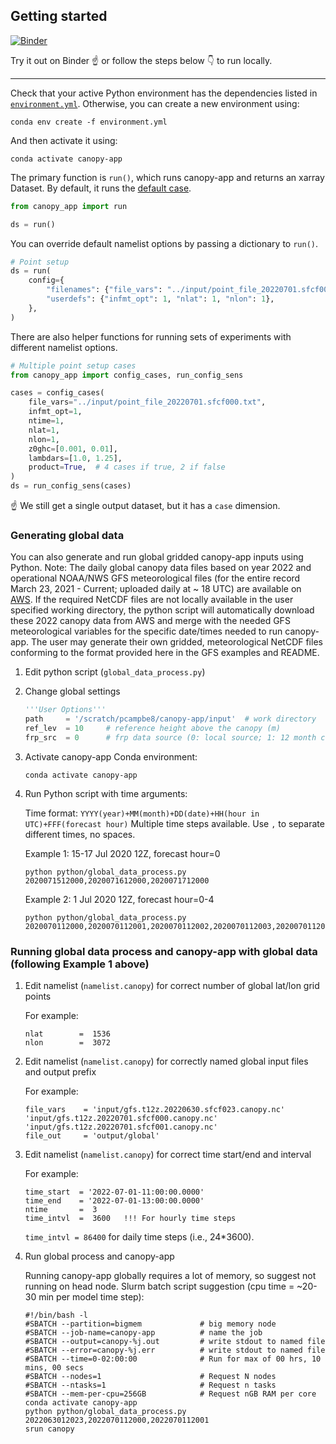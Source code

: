 ## Getting started

[![Binder](https://mybinder.org/badge_logo.svg)](https://mybinder.org/v2/gh/noaa-oar-arl/canopy-app/HEAD?labpath=python%2Fexamples.ipynb)

Try it out on Binder :point_up: or follow the steps below :point_down: to run locally.

---

Check that your active Python environment has the dependencies listed in [`environment.yml`](./environment.yml).
Otherwise, you can create a new environment using:

    conda env create -f environment.yml

And then activate it using:

    conda activate canopy-app

The primary function is `run()`, which runs canopy-app and returns an xarray Dataset.
By default, it runs the [default case](../input/namelist.canopy).
```python
from canopy_app import run

ds = run()
```

You can override default namelist options by passing a dictionary to `run()`.
```python
# Point setup
ds = run(
    config={
        "filenames": {"file_vars": "../input/point_file_20220701.sfcf000.txt"},
        "userdefs": {"infmt_opt": 1, "nlat": 1, "nlon": 1},
    },
)
```

There are also helper functions for running sets of experiments with different namelist options.
```python
# Multiple point setup cases
from canopy_app import config_cases, run_config_sens

cases = config_cases(
    file_vars="../input/point_file_20220701.sfcf000.txt",
    infmt_opt=1,
    ntime=1,
    nlat=1,
    nlon=1,
    z0ghc=[0.001, 0.01],
    lambdars=[1.0, 1.25],
    product=True,  # 4 cases if true, 2 if false
)
ds = run_config_sens(cases)
```
:point_up: We still get a single output dataset, but it has a `case` dimension.

### Generating global data

You can also generate and run global gridded canopy-app inputs using Python.  Note: The daily global canopy data files based on year 2022 and operational NOAA/NWS GFS meteorological files (for the entire record March 23, 2021 - Current; uploaded daily at ~ 18 UTC) are available on [AWS](https://noaa-oar-arl-nacc-pds.s3.amazonaws.com/index.html). If the required NetCDF files are not locally available in the user specified working directory, the python script will automatically download these 2022 canopy data from AWS and merge with the needed GFS meteorological variables for the specific date/times needed to run canopy-app. The user may generate their own gridded, meteorological NetCDF files conforming to the format provided here in the GFS examples and README.

1. Edit python script (`global_data_process.py`)

2. Change global settings

   ```python
   '''User Options'''
   path     = '/scratch/pcampbe8/canopy-app/input'  # work directory
   ref_lev  = 10     # reference height above the canopy (m)
   frp_src  = 0      # frp data source (0: local source; 1: 12 month climatology; 2: all ones when ifcanwaf=.FALSE.)
   ```

2. Activate canopy-app Conda environment:

   ```
   conda activate canopy-app
   ```

3. Run Python script with time arguments:

   Time format: `YYYY(year)+MM(month)+DD(date)+HH(hour in UTC)+FFF(forecast hour)` Multiple time steps available. Use `,` to separate different times, no spaces.

   Example 1: 15-17 Jul 2020 12Z, forecast hour=0

   ```
   python python/global_data_process.py 2020071512000,2020071612000,2020071712000
   ```

   Example 2: 1 Jul 2020 12Z, forecast hour=0-4

   ```
   python python/global_data_process.py 2020070112000,2020070112001,2020070112002,2020070112003,2020070112004
   ```
### Running global data process and canopy-app with global data (following Example 1 above)

1. Edit namelist (`namelist.canopy`) for correct number of global lat/lon grid points

   For example:
   ```
   nlat        =  1536
   nlon        =  3072
   ```

2. Edit namelist (`namelist.canopy`) for correctly named global input files and output prefix

   For example:
   ```
   file_vars    = 'input/gfs.t12z.20220630.sfcf023.canopy.nc' 'input/gfs.t12z.20220701.sfcf000.canopy.nc' 'input/gfs.t12z.20220701.sfcf001.canopy.nc'
   file_out     = 'output/global'
   ```

3. Edit namelist (`namelist.canopy`) for correct time start/end and interval

   For example:
   ```
   time_start  = '2022-07-01-11:00:00.0000'
   time_end    = '2022-07-01-13:00:00.0000'
   ntime       =  3
   time_intvl  =  3600   !!! For hourly time steps
   ```
   `time_intvl = 86400` for daily time steps (i.e., 24*3600).

5. Run global process and canopy-app

   Running canopy-app globally requires a lot of memory, so suggest not running on head node. Slurm batch script suggestion (cpu time = ~20-30 min per model time step):
   ```
   #!/bin/bash -l
   #SBATCH --partition=bigmem             # big memory node
   #SBATCH --job-name=canopy-app          # name the job
   #SBATCH --output=canopy-%j.out         # write stdout to named file
   #SBATCH --error=canopy-%j.err          # write stdout to named file
   #SBATCH --time=0-02:00:00              # Run for max of 00 hrs, 10 mins, 00 secs
   #SBATCH --nodes=1                      # Request N nodes
   #SBATCH --ntasks=1                     # Request n tasks
   #SBATCH --mem-per-cpu=256GB            # Request nGB RAM per core
   conda activate canopy-app
   python python/global_data_process.py 2022063012023,2022070112000,2022070112001
   srun canopy
   ```
